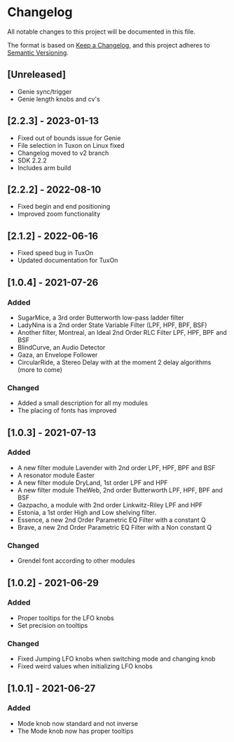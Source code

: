 # Changelog

All notable changes to this project will be documented in this file.

The format is based on [Keep a Changelog](https://keepachangelog.com/en/1.0.0/),
and this project adheres to [Semantic Versioning](https://semver.org/spec/v2.0.0.html).

## [Unreleased]
- Genie sync/trigger
- Genie length knobs and cv's

## [2.2.3] - 2023-01-13
- Fixed out of bounds issue for Genie
- File selection in Tuxon on Linux fixed
- Changelog moved to v2 branch
- SDK 2.2.2
- Includes arm build

## [2.2.2] - 2022-08-10
- Fixed begin and end positioning
- Improved zoom functionality

## [2.1.2] - 2022-06-16
- Fixed speed bug in TuxOn
- Updated documentation for TuxOn

## [1.0.4] - 2021-07-26
### Added
- SugarMice, a 3rd order Butterworth low-pass ladder filter
- LadyNina is a 2nd order State Variable Filter (LPF, HPF, BPF, BSF)
- Another filter, Montreal, an Ideal 2nd Order RLC Filter LPF, HPF, BPF and BSF
- BlindCurve, an Audio Detector
- Gaza, an Envelope Follower
- CircularRide, a Stereo Delay with at the moment 2 delay algorithms (more to come)

### Changed
- Added a small description for all my modules
- The placing of fonts has improved

## [1.0.3] - 2021-07-13
### Added
- A new filter module Lavender with 2nd order LPF, HPF, BPF and BSF
- A resonator module Easter
- A new filter module DryLand, 1st order LPF and HPF
- A new filter module TheWeb, 2nd order Butterworth LPF, HPF, BPF and BSF
- Gazpacho, a module with 2nd order Linkwitz-Riley LPF and HPF
- Estonia, a 1st order High and Low shelving filter.
- Essence, a new 2nd Order Parametric EQ Filter with a constant Q
- Brave, a new 2nd Order Parametric EQ Filter with a Non constant Q

### Changed
- Grendel font according to other modules

## [1.0.2] - 2021-06-29
### Added
- Proper tooltips for the LFO knobs
- Set precision on tooltips

### Changed
- Fixed Jumping LFO knobs when switching mode and changing knob
- Fixed weird values when initializing LFO knobs

## [1.0.1] - 2021-06-27
### Added
- Mode knob now standard and not inverse
- The Mode knob now has proper tooltips